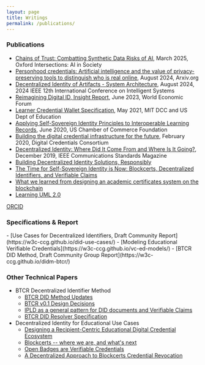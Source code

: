 ```yaml
---
layout: page
title: Writings
permalink: /publications/
---
```


<h3 style="text-align:left;">Publications</h3>

- [Chains of Trust: Combatting Synthetic Data Risks of AI](https://academic.oup.com/edited-volume/59762/chapter-abstract/508609059), March 2025, Oxford Intersections: AI in Society
- [Personhood credentials: Artificial intelligence and the value of privacy-preserving tools to distinguish who is real online](https://arxiv.org/pdf/2408.07892), August 2024, Arxiv.org
- [Decentralized Identity of Artifacts - System Architecture](https://www.researchgate.net/publication/384793565_Decentralized_Identity_of_Artifacts_-_System_Architecture), August 2024, 2024 IEEE 12th International Conference on Intelligent Systems
- [Reimagining Digital ID, Insight Report](https://www3.weforum.org/docs/WEF_Reimagining_Digital_ID_2023.pdf), June 2023, World Economic Forum
- [Learner Credential Wallet Specification](https://digitalcredentials.mit.edu/docs/Learner-Credential-Wallet-Specification-May-2021.pdf), May 2021, MIT DCC and US Dept of Education
- [Applying Self-Sovereign Identity Principles to Interoperable Learning Records](https://www.t3networkhub.org/resources/applying-self-sovereign-identity-principles-to-interoperable-learning-records-principles-challenges-and-community-guidance-v2), June 2020, US Chamber of Commerce Foundation
- [Building the digital credential infrastructure for the future](https://digitalcredentials.mit.edu/wp-content/uploads/2020/02/white-paper-building-digital-credential-infrastructure-future.pdf), February 2020, Digital Credentials Consortium
- [Decentralized Identity: Where Did It Come From and Where Is It Going?](https://www.researchgate.net/publication/339835028_Decentralized_Identity_Where_Did_It_Come_From_and_Where_Is_It_Going), December 2019, IEEE Communications Standards Magazine
- [Building Decentralized Identity Solutions, Responsibly](https://medium.com/@kimdhamilton/building-decentralized-identity-solutions-responsibly-5bae8a1750b7)
- [The Time for Self-Sovereign Identity is Now: Blockcerts, Decentralized Identifiers, and Verifiable Claims](https://medium.com/learning-machine-blog/the-time-for-self-sovereign-identity-is-now-222aab97041b)
- [What we learned from designing an academic certificates system on the blockchain](https://medium.com/mit-media-lab/what-we-learned-from-designing-an-academic-certificates-system-on-the-blockchain-34ba5874f196)
- [Learning UML 2.0](https://www.amazon.com/Learning-UML-2-0-Pragmatic-Introduction-ebook/dp/B0028N4WII/) 

[ORCID](https://orcid.org/0009-0002-9001-9321)

<h3 style="text-align:left;">Specifications & Report</h3>
- [Use Cases for Decentralized Identifiers, Draft Community Report](https://w3c-ccg.github.io/did-use-cases/)
- [Modeling Educational Verifiable Credentials](https://w3c-ccg.github.io/vc-ed-models/)
- [BTCR DID Method, Draft Community Group Report](https://w3c-ccg.github.io/didm-btcr/)

<h3 style="text-align:left;">Other Technical Papers</h3>

- BTCR Decentralized Identifier Method
    - [BTCR DID Method Updates](https://medium.com/@kimdhamilton/btcr-did-method-updates-d0fd14386139)
    - [BTCR v0.1 Design Decisions](https://github.com/WebOfTrustInfo/rwot7-toronto/blob/master/final-documents/btcr_0_1.pdf)
    - [IPLD as a general pattern for DID documents and Verifiable Claims](https://github.com/WebOfTrustInfo/rwot7-toronto/blob/master/final-documents/ipld-did.pdf)
    - [BTCR DID Resolver Specification](https://github.com/WebOfTrustInfo/rebooting-the-web-of-trust-spring2018/blob/master/final-documents/btcr-resolver.pdf)
- Decentralized Identity for Educational Use Cases
    - [Designing a Recipient-Centric Educational Digital Credential Ecosystem](https://github.com/WebOfTrustInfo/rwot8-barcelona/blob/master/topics-and-advance-readings/educational-credentialing-ecosystem.md)
    - [Blockcerts -- where we are, and what's next](https://github.com/WebOfTrustInfo/rwot7-toronto/blob/master/topics-and-advance-readings/blockcerts_roadmap.md)
    - [Open Badges are Verifiable Credentials](https://github.com/WebOfTrustInfo/rebooting-the-web-of-trust-spring2018/blob/master/final-documents/open-badges-are-verifiable-credentials.pdf)
    - [A Decentralized Approach to Blockcerts Credential Revocation](https://github.com/WebOfTrustInfo/rwot5-boston/blob/master/final-documents/blockcerts-revocation.pdf)
